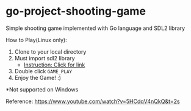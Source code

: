 # go-project-shooting-game
Simple shooting game implemented with Go language and SDL2 library

How to Play(Linux only):
1. Clone to your local directory
2. Must import sdl2 library
   * [Instruction: Click for link](https://github.com/veandco/go-sdl2)
3. Double click `GAME_PLAY`
4. Enjoy the Game! :)

*Not supported on Windows

Reference: https://www.youtube.com/watch?v=5HCdqV4nQkQ&t=2s
